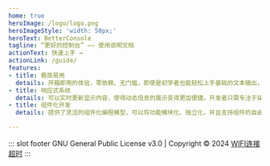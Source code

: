 ```yaml
---
home: true
heroImage: /logo/logo.png
heroImageStyle: 'width: 50px;'
heroText: BetterConsole
tagline: “更好的控制台” —— 使用说明文档
actionText: 快速上手 →
actionLink: /guide/
features:
- title: 极简易用
  details: 开箱即用的体验，零依赖、无门槛，即使是初学者也能轻松上手基础的文本输出，以及复杂的用户界面设计。
- title: 响应式系统
  details: 可以实时更新显示内容，使得动态信息的展示变得更加便捷。开发者只需专注于描述数据逻辑，而不必担心复杂的状态管理。
- title: 组件化开发
  details: 提供了灵活的组件化编程模型，可以将功能模块化、独立化，并且支持组件的自由组合和复用。

---
```


::: slot footer
GNU General Public License v3.0 | Copyright © 2024 [WIFI连接超时](https://github.com/wifi504)
:::